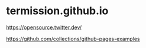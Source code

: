 # termission.github.io

https://opensource.twitter.dev/

https://github.com/collections/github-pages-examples
